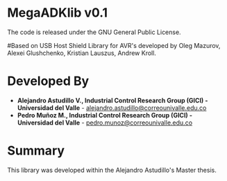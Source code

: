 # MegaADKlib v0.1

The code is released under the GNU General Public License.

#Based on
USB Host Shield Library for AVR's developed by Oleg Mazurov, Alexei Glushchenko, Kristian Lauszus, Andrew Kroll.

# Developed By

* __Alejandro Astudillo V., Industrial Control Research Group (GICI) - Universidad del Valle__ - <alejandro.astudillo@correounivalle.edu.co>
* __Pedro Muñoz M., Industrial Control Research Group (GICI) - Universidad del Valle__ - <pedro.munoz@correounivalle.edu.co>

# Summary
This library was developed within the Alejandro Astudillo's Master thesis.

